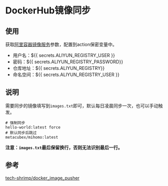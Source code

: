 # DockerHub镜像同步

## 使用

获取[阿里容器镜像服务](https://cr.console.aliyun.com/)参数，配置到action保密变量中。

* 用户名：${{ secrets.ALIYUN_REGISTRY_USER }}
* 密码：${{ secrets.ALIYUN_REGISTRY_PASSWORD}}
* 仓库地址：${{ secrets.ALIYUN_REGISTRY}}
* 命名空间：${{ secrets.ALIYUN_REGISTRY_USER }}

## 说明

需要同步的镜像填写到`images.txt`即可，默认每日凌晨同步一次，也可以手动触发。


```
# 强制同步
hello-world:latest force
# 默认同步后跳过
metacubex/mihomo:latest
```

**注意：`images.txt`最后保留换行，否则无法识别最后一行。**

## 参考

[tech-shrimp/docker_image_pusher](https://github.com/tech-shrimp/docker_image_pusher)

